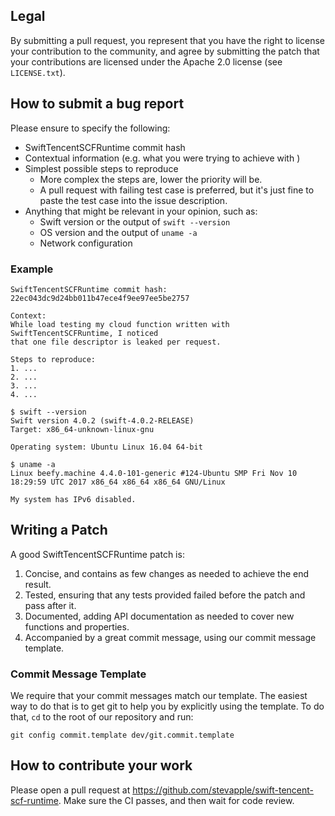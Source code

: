 ## Legal

By submitting a pull request, you represent that you have the right to license
your contribution to the community, and agree by submitting the patch that
your contributions are licensed under the Apache 2.0 license (see `LICENSE.txt`).


## How to submit a bug report

Please ensure to specify the following:

* SwiftTencentSCFRuntime commit hash
* Contextual information (e.g. what you were trying to achieve with )
* Simplest possible steps to reproduce
  * More complex the steps are, lower the priority will be.
  * A pull request with failing test case is preferred, but it's just fine to paste the test case into the issue description.
* Anything that might be relevant in your opinion, such as:
  * Swift version or the output of `swift --version`
  * OS version and the output of `uname -a`
  * Network configuration


### Example

```
SwiftTencentSCFRuntime commit hash: 22ec043dc9d24bb011b47ece4f9ee97ee5be2757

Context:
While load testing my cloud function written with SwiftTencentSCFRuntime, I noticed
that one file descriptor is leaked per request.

Steps to reproduce:
1. ...
2. ...
3. ...
4. ...

$ swift --version
Swift version 4.0.2 (swift-4.0.2-RELEASE)
Target: x86_64-unknown-linux-gnu

Operating system: Ubuntu Linux 16.04 64-bit

$ uname -a
Linux beefy.machine 4.4.0-101-generic #124-Ubuntu SMP Fri Nov 10 18:29:59 UTC 2017 x86_64 x86_64 x86_64 GNU/Linux

My system has IPv6 disabled.
```

## Writing a Patch

A good SwiftTencentSCFRuntime patch is:

1. Concise, and contains as few changes as needed to achieve the end result.
2. Tested, ensuring that any tests provided failed before the patch and pass after it.
3. Documented, adding API documentation as needed to cover new functions and properties.
4. Accompanied by a great commit message, using our commit message template.

### Commit Message Template

We require that your commit messages match our template. The easiest way to do that is to get git to help you by explicitly using the template. To do that, `cd` to the root of our repository and run:

    git config commit.template dev/git.commit.template

## How to contribute your work

Please open a pull request at https://github.com/stevapple/swift-tencent-scf-runtime. Make sure the CI passes, and then wait for code review.
